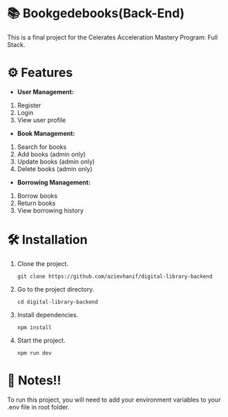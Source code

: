 # 📚 Bookgedebooks(Back-End)
This is a final project for the Celerates Acceleration Mastery Program: Full Stack.

# ⚙️ Features
- **User Management:**
1. Register
2. Login
3. View user profile

- **Book Management:**
1. Search for books
2. Add books (admin only)
3. Update books (admin only)
4. Delete books (admin only)

- **Borrowing Management:**
1. Borrow books
2. Return books
3. View borrowing history

# 🛠️ Installation
1. Clone the project.
   ```
   git clone https://github.com/azievhanif/digital-library-backend
   ```
2. Go to the project directory.
   ```
   cd digital-library-backend
   ```
3. Install dependencies.
   ```
   npm install
   ```
4. Start the project.
   ```
   npm run dev
   ```
# 🚨 Notes!!
To run this project, you will need to add your environment variables to your .env file in root folder.
